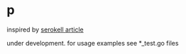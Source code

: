 # p

inspired by [serokell article](https://serokell.io/blog/parser-combinators-in-haskell)

under development. for usage examples see *_test.go files
